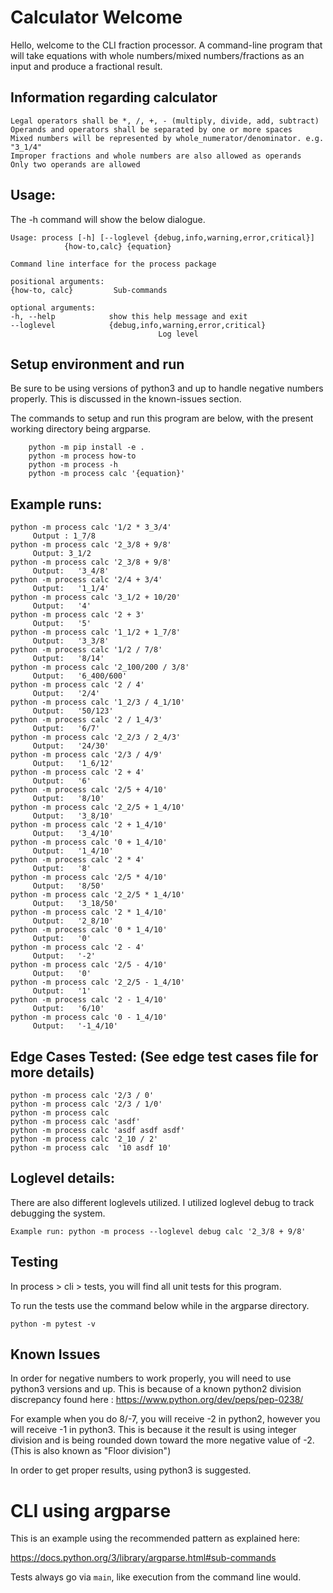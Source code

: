 # Calculator Welcome
Hello, welcome to the CLI fraction processor.
A command-line program that will take equations with whole numbers/mixed numbers/fractions as an input and produce a fractional result.

## Information regarding calculator
    Legal operators shall be *, /, +, - (multiply, divide, add, subtract)
    Operands and operators shall be separated by one or more spaces
    Mixed numbers will be represented by whole_numerator/denominator. e.g. "3_1/4"
    Improper fractions and whole numbers are also allowed as operands 
    Only two operands are allowed

## Usage:
The -h command will show the below dialogue.

    Usage: process [-h] [--loglevel {debug,info,warning,error,critical}]
                {how-to,calc} {equation}

    Command line interface for the process package

    positional arguments:
    {how-to, calc}         Sub-commands

    optional arguments:
    -h, --help            show this help message and exit
    --loglevel            {debug,info,warning,error,critical}
                                     Log level

## Setup environment and run
Be sure to be using versions of python3 and up to handle negative numbers properly. This is discussed in the known-issues section.

The commands to setup and run this program are below, with the present working directory being argparse.
        
        python -m pip install -e .
        python -m process how-to
        python -m process -h
        python -m process calc '{equation}'


## Example runs:
    python -m process calc '1/2 * 3_3/4'
         Output : 1_7/8
    python -m process calc '2_3/8 + 9/8'
         Output: 3_1/2
    python -m process calc '2_3/8 + 9/8'
         Output:   '3_4/8'
    python -m process calc '2/4 + 3/4'
         Output:   '1_1/4'
    python -m process calc '3_1/2 + 10/20'
         Output:   '4'
    python -m process calc '2 + 3'
         Output:   '5'
    python -m process calc '1_1/2 + 1_7/8'
         Output:   '3_3/8'
    python -m process calc '1/2 / 7/8'
         Output:   '8/14'
    python -m process calc '2_100/200 / 3/8'
         Output:   '6_400/600'
    python -m process calc '2 / 4'
         Output:   '2/4'
    python -m process calc '1_2/3 / 4_1/10'
         Output:   '50/123'
    python -m process calc '2 / 1_4/3'
         Output:   '6/7'
    python -m process calc '2_2/3 / 2_4/3'
         Output:   '24/30'
    python -m process calc '2/3 / 4/9'
         Output:   '1_6/12'
    python -m process calc '2 + 4'
         Output:   '6'
    python -m process calc '2/5 + 4/10'
         Output:   '8/10'
    python -m process calc '2_2/5 + 1_4/10'
         Output:   '3_8/10'
    python -m process calc '2 + 1_4/10'
         Output:   '3_4/10'
    python -m process calc '0 + 1_4/10'
         Output:   '1_4/10'
    python -m process calc '2 * 4'
         Output:   '8'
    python -m process calc '2/5 * 4/10'
         Output:   '8/50'
    python -m process calc '2_2/5 * 1_4/10'
         Output:   '3_18/50'
    python -m process calc '2 * 1_4/10'
         Output:   '2_8/10'
    python -m process calc '0 * 1_4/10'
         Output:   '0'
    python -m process calc '2 - 4'
         Output:   '-2'
    python -m process calc '2/5 - 4/10'
         Output:   '0'
    python -m process calc '2_2/5 - 1_4/10'
         Output:   '1'
    python -m process calc '2 - 1_4/10'
         Output:   '6/10'
    python -m process calc '0 - 1_4/10'
         Output:   '-1_4/10'

## Edge Cases Tested: (See edge test cases file for more details)
    python -m process calc '2/3 / 0'
    python -m process calc '2/3 / 1/0'
    python -m process calc 
    python -m process calc 'asdf'
    python -m process calc 'asdf asdf asdf'
    python -m process calc '2_10 / 2'
    python -m process calc  '10 asdf 10'

## Loglevel details:
There are also different loglevels utilized. I utilized loglevel debug to track debugging the system.
    
    Example run: python -m process --loglevel debug calc '2_3/8 + 9/8'

## Testing
In process > cli > tests, you will find all unit tests for this program. 

To run the tests use the command below while in the argparse directory.
    
    python -m pytest -v

## Known Issues
In order for negative numbers to work properly, you will need to use python3 versions and up.
This is because of a known python2 division discrepancy found here : https://www.python.org/dev/peps/pep-0238/

For example when you do 8/-7, you will receive -2 in python2, however you will receive -1 in python3.
This is because it the result is using integer division and is being rounded down toward the more negative value of -2. (This is also known as "Floor division")

In order to get proper results, using python3 is suggested.



# CLI using argparse

This is an example using the recommended pattern as explained here:

https://docs.python.org/3/library/argparse.html#sub-commands

Tests always go via `main`, like execution from the command line would.
